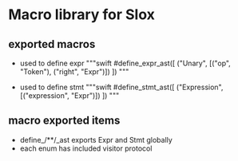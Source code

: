 # Macro library for Slox

## exported macros
- used to define expr
"""swift
  #define_expr_ast([
    ("Unary", [("op", "Token"), ("right", "Expr")]) 
  ])
"""

- used to define stmt
"""swift
  #define_stmt_ast([
    ("Expression", [("expression", "Expr")]) 
  ])
"""

## macro exported items
- define_/**/_ast exports Expr and Stmt globally
- each enum has included visitor protocol
